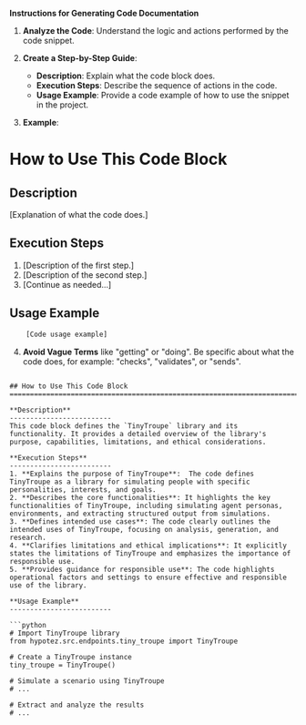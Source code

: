 **Instructions for Generating Code Documentation**

1. **Analyze the Code**: Understand the logic and actions performed by the code snippet.

2. **Create a Step-by-Step Guide**:
    - **Description**: Explain what the code block does.
    - **Execution Steps**: Describe the sequence of actions in the code.
    - **Usage Example**: Provide a code example of how to use the snippet in the project.

3. **Example**:

How to Use This Code Block
=========================================================================================

Description
-------------------------
[Explanation of what the code does.]

Execution Steps
-------------------------
1. [Description of the first step.]
2. [Description of the second step.]
3. [Continue as needed...]

Usage Example
-------------------------

```python
    [Code usage example]
```

4. **Avoid Vague Terms** like "getting" or "doing". Be specific about what the code does, for example: "checks", "validates", or "sends".
```

## How to Use This Code Block
=========================================================================================

**Description**
-------------------------
This code block defines the `TinyTroupe` library and its functionality. It provides a detailed overview of the library's purpose, capabilities, limitations, and ethical considerations.

**Execution Steps**
-------------------------
1. **Explains the purpose of TinyTroupe**:  The code defines TinyTroupe as a library for simulating people with specific personalities, interests, and goals.
2. **Describes the core functionalities**: It highlights the key functionalities of TinyTroupe, including simulating agent personas, environments, and extracting structured output from simulations.
3. **Defines intended use cases**: The code clearly outlines the intended uses of TinyTroupe, focusing on analysis, generation, and research.
4. **Clarifies limitations and ethical implications**: It explicitly states the limitations of TinyTroupe and emphasizes the importance of responsible use.
5. **Provides guidance for responsible use**: The code highlights operational factors and settings to ensure effective and responsible use of the library.

**Usage Example**
-------------------------

```python
# Import TinyTroupe library
from hypotez.src.endpoints.tiny_troupe import TinyTroupe

# Create a TinyTroupe instance
tiny_troupe = TinyTroupe()

# Simulate a scenario using TinyTroupe
# ...

# Extract and analyze the results
# ...